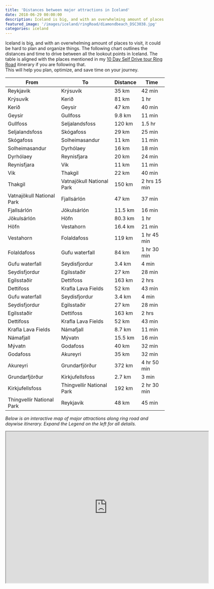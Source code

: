 ```yaml
---
title: 'Distances between major attractions in Iceland'
date: 2018-06-29 00:00:00
description: Iceland is big, and with an overwhelming amount of places to visit, it could be hard to plan and organize things. The following chart outlines the distances and time to drive between all the lookout points in Iceland. This will help you plan, optimize, and save time on your journey.
featured_image: '/images/iceland/ringRoad/diamondbeach_DSC3038.jpg'
categories: iceland
---
```


Iceland is big, and with an overwhelming amount of places to visit, it could be hard to plan and organize things.
The following chart outlines the distances and time to drive between all the lookout points in Iceland. The table is aligned with the places mentioned in my [10 Day Self Drive tour Ring Road](/iceland/ring-road) itinerary if you are following that.<br>
This will help you plan, optimize, and save time on your journey.


| From                 | To            | Distance  | Time     |
|----------------------|---------------|-----------|----------|
| Reykjavik            | Krýsuvík      | 35 km     | 42 min   |
| Krýsuvík             | Kerið         | 81 km     | 1 hr     |
| Kerið                | Geysir        | 47 km     | 40 min   |
| Geysir               | Gullfoss      | 9.8 km    | 11 min   |
| Gullfoss             | Seljalandsfoss| 120 km    | 1.5 hr   |
| Seljalandsfoss       | Skógafoss     | 29 km     | 25 min   |
| Skógafoss            | Solheimasandur| 11 km     | 11 min   |
| Solheimasandur       | Dyrhólaey     | 16 km     | 18 min   |
| Dyrhólaey            | Reynisfjara   | 20 km     | 24 min   |
| Reynisfjara          | Vik           | 11 km     | 11 min   |
| Vik                  | Thakgil       | 22 km     | 40 min   |
| Thakgil              | Vatnajökull National Park | 150 km   | 2 hrs 15 min   |
| Vatnajökull National Park| Fjallsárlón| 47 km    | 37 min   |
| Fjallsárlón          | Jökulsárlón   | 11.5 km   | 16 min   |
| Jökulsárlón          | Höfn          | 80.3 km   | 1 hr     |
| Höfn                 | Vestahorn     | 16.4 km   | 21 min   |
| Vestahorn            | Folaldafoss   | 119 km    | 1 hr 45 min|
| Folaldafoss          | Gufu waterfall| 84 km     | 1 hr 30 min|
| Gufu waterfall       | Seydisfjordur | 3.4 km    | 4 min    |
| Seydisfjordur        | Egilsstaðir   | 27 km     | 28 min   |
| Egilsstaðir          | Dettifoss     | 163 km    | 2 hrs    |
| Dettifoss            | Krafla Lava Fields| 52 km | 43 min   |
| Gufu waterfall       | Seydisfjordur | 3.4 km    | 4 min    |
| Seydisfjordur        | Egilsstaðir   | 27 km     | 28 min   |
| Egilsstaðir          | Dettifoss     | 163 km    | 2 hrs    |
| Dettifoss            | Krafla Lava Fields| 52 km | 43 min   |
| Krafla Lava Fields   | Námafjall     | 8.7 km    | 11 min   |
| Námafjall            | Mývatn        | 15.5 km   | 16 min   |
| Mývatn               | Godafoss      | 40 km     | 32 min   |
| Godafoss             | Akureyri      | 35 km     | 32 min   |
| Akureyri             | Grundarfjörður| 372 km    | 4 hr 50 min|
| Grundarfjörður       | Kirkjufellsfoss| 2.7 km   | 3 min    |
| Kirkjufellsfoss      | Thingvellir National Park| 192 km | 2 hr 30 min   |
| Thingvellir National Park| Reykjavik |48 km | 45 min   |


*Below is an interactive map of major attractions along ring road and daywise itinerary. Expand the Legend on the left for all details.*<br>
<p class="responsive-iframe-container">
<iframe class="responsive-iframe" src="https://www.google.com/maps/d/embed?mid=17bYm2RKOqlQlIMKGopcZYNWiimCWmGqY" width="640" height="480"></iframe>
</p>

<br/>

